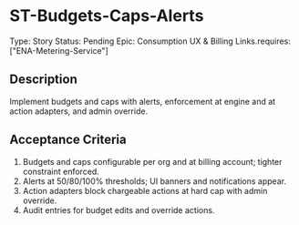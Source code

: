 # ST-Budgets-Caps-Alerts

Type: Story
Status: Pending
Epic: Consumption UX & Billing
Links.requires: ["ENA-Metering-Service"]

## Description
Implement budgets and caps with alerts, enforcement at engine and at action adapters, and admin override.

## Acceptance Criteria
1. Budgets and caps configurable per org and at billing account; tighter constraint enforced.
2. Alerts at 50/80/100% thresholds; UI banners and notifications appear.
3. Action adapters block chargeable actions at hard cap with admin override.
4. Audit entries for budget edits and override actions.
